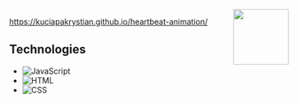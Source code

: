 <img align="right" src="https://media.giphy.com/media/du3J3cXyzhj75IOgvA/giphy.gif" width="100"/>

https://kuciapakrystian.github.io/heartbeat-animation/


## Technologies

- ![JavaScript](https://img.shields.io/badge/JavaScript-F7DF1E.svg?style=for-the-badge&logo=JavaScript&logoColor=black)
- ![HTML](https://img.shields.io/badge/HTML5-E34F26.svg?style=for-the-badge&logo=HTML5&logoColor=white)
- ![CSS](https://img.shields.io/badge/CSS3-1572B6.svg?style=for-the-badge&logo=CSS3&logoColor=white)